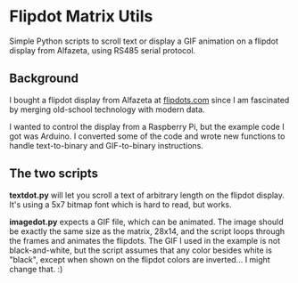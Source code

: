 # Flipdot Matrix Utils

Simple Python scripts to scroll text or display a GIF animation on a flipdot display from Alfazeta, using RS485 serial protocol.

## Background
I bought a flipdot display from Alfazeta at [flipdots.com](http://www.flipdots.com/) since I am fascinated by merging old-school technology with modern data. 

I wanted to control the display from a Raspberry Pi, but the example code I got was Arduino. I converted some of the code and wrote new functions to handle text-to-binary and GIF-to-binary instructions. 

## The two scripts

**textdot.py** will let you scroll a text of arbitrary length on the flipdot display. It's using a 5x7 bitmap font which is hard to read, but works. 

**imagedot.py** expects a GIF file, which can be animated. The image should be exactly the same size as the matrix, 28x14, and the script loops through the frames and animates the flipdots. The GIF I used in the example is not black-and-white, but the script assumes that any color besides white is "black", except when shown on the flipdot colors are inverted... I might change that. :)

